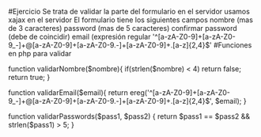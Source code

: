 #Ejercicio
Se trata de validar la parte del formulario en el servidor
usamos xajax en el servidor 
El formulario tiene los siguientes campos
nombre (mas de 3 caracteres)
password (mas de 5 caracteres)
confirmar password (debe de coincidir)
email (expresión regular '^[a-zA-Z0-9]+[a-zA-Z0-9_-]+@[a-zA-Z0-9]+[a-zA-Z0-9.-]+[a-zA-Z0-9]+.[a-z]{2,4}$'
#Funciones en php para validar

 function validarNombre($nombre){
    if(strlen($nombre) < 4) return false;
    return true;
 }

 function validarEmail($email){
    return ereg('^[a-zA-Z0-9]+[a-zA-Z0-9_-]+@[a-zA-Z0-9]+[a-zA-Z0-9.-]+[a-zA-Z0-9]+.[a-z]{2,4}$', $email);
 }

 function validarPasswords($pass1, $pass2) {
   return $pass1 == $pass2 && strlen($pass1) > 5;
 }



